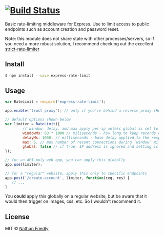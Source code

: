 #  [![Build Status](https://secure.travis-ci.org/nfriedly/express-rate-limit.png?branch=master)](http://travis-ci.org/nfriedly/express-rate-limit)

Basic rate-limiting middleware for Express. Use to limit access to public endpoints such as account creation and password reset.

Note: this module does not share state with other processes/servers, so if you need a more robust solution, I recommend checking out the excellent [strict-rate-limiter](https://www.npmjs.com/package/strict-rate-limiter)


## Install

```sh
$ npm install --save express-rate-limit
```


## Usage

```js
var RateLimit = require('express-rate-limit');

app.enable('trust proxy'); // only if you're behind a reverse proxy (Heroku, Bluemix, AWS if you use an ELB, custom Nginx setup, etc)

// default options shown below
var limiter = RateLimit({
        // window, delay, and max apply per-ip unless global is set to true
        windowMs: 60 * 1000 // miliseconds - how long to keep records of requests in memory
        delayMs: 1000, // milliseconds - base delay applied to the response - multiplied by number of recent hits from user's IP
        max: 5, // max number of recent connections during `window` miliseconds before (temporarily) bocking the user.
        global: false // if true, IP address is ignored and setting is applied equally to all requests
});

// for an API-only web app, you can apply this globally
app.use(limiter);

// for a "regular" website, apply this only to specific endpoints
app.post('/create-account', limiter, function(req, res) {
   // ...
}
```

You **could** apply this globally on a regular website, but be aware that it would then trigger on images, css, etc. So I wouldn't recommend it.

## License

MIT © [Nathan Friedly](http://nfriedly.com/)
